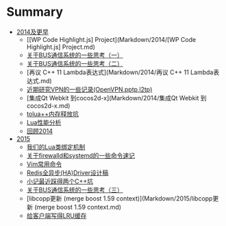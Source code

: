# Summary

* [2014及更早](Markdown/2014/README.md)
    * [\[WP Code Highlight.js\] Project](Markdown/2014/[WP Code Highlight.js] Project.md)
    * [关于BUS通信系统的一些思考（一）](Markdown/2014/关于BUS通信系统的一些思考（一）.md)
    * [关于BUS通信系统的一些思考（二）](Markdown/2014/关于BUS通信系统的一些思考（二）.md)
    * [再议 C++ 11 Lambda表达式](Markdown/2014/再议 C++ 11 Lambda表达式.md)
    * [近期研究VPN的一些记录(OpenVPN,pptp,l2tp)](Markdown/2014/近期研究VPN的一些记录-OpenVPN,pptp,l2tp.md")
    * [集成Qt Webkit 到cocos2d-x](Markdown/2014/集成Qt Webkit 到cocos2d-x.md)
    * [tolua++内存释放坑](Markdown/2014/tolua++内存释放坑.md)
    * [Lua性能分析](Markdown/2014/Lua性能分析.md)
    * [回顾2014](Markdown/2014/回顾2014.md)
* [2015](Markdown/2015/README.md)
    * [我们的Lua类绑定机制](Markdown/2015/我们的Lua类绑定机制.md)
    * [关于firewalld和systemd的一些命令速记](Markdown/2015/关于firewalld和systemd的一些命令速记.md)
    * [Vim常用命令](Markdown/2015/Vim常用命令.md)
    * [Redis全异步\(HA\)Driver设计稿](Markdown/2015/Redis全异步\(HA\)Driver设计稿.md)
    * [小记最近踩得两个C++坑](Markdown/2015/小记最近踩得两个C++坑.md)
    * [关于BUS通信系统的一些思考（三）](Markdown/2015/关于BUS通信系统的一些思考（三）.md)
    * [libcopp更新 (merge boost 1.59 context)](Markdown/2015/libcopp更新 (merge boost 1.59 context.md)
    * [给客户端写得LRU缓存](Markdown/2015/给客户端写得LRU缓存.md)

